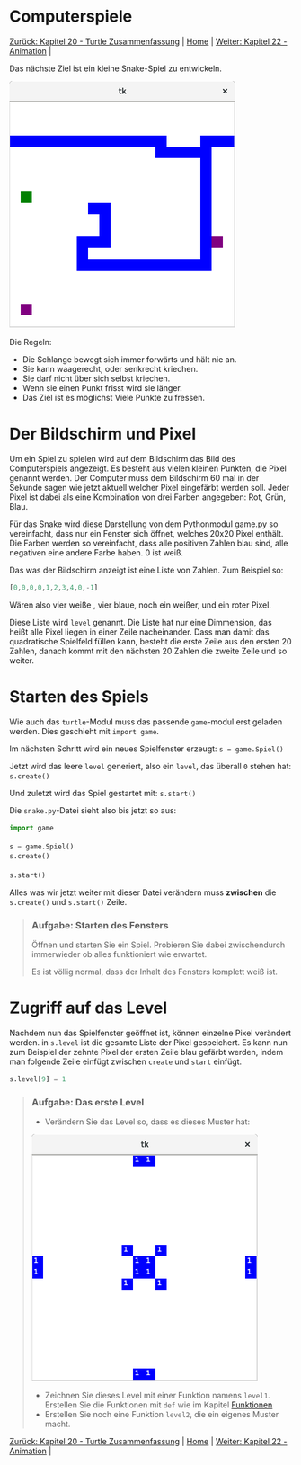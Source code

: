 # Computerspiele

[Zurück: Kapitel 20 - Turtle Zusammenfassung](Turtlebefehle.md) |  [Home](README.md) |  [Weiter: Kapitel 22 - Animation](Animation.md) | 

Das nächste Ziel ist ein kleine Snake-Spiel zu entwickeln.

![Snake Spiel](img/snake.png)

Die Regeln:
  * Die Schlange bewegt sich immer forwärts und hält nie an.
  * Sie kann waagerecht, oder senkrecht kriechen.
  * Sie darf nicht über sich selbst kriechen.
  * Wenn sie einen Punkt frisst wird sie länger.
  * Das Ziel ist es möglichst Viele Punkte zu fressen.

# Der Bildschirm und Pixel

Um ein Spiel zu spielen wird auf dem Bildschirm das Bild des Computerspiels angezeigt.
Es besteht aus vielen kleinen Punkten, die Pixel genannt werden. Der Computer muss dem Bildschirm 60 mal in der Sekunde sagen wie jetzt aktuell welcher Pixel eingefärbt werden soll. Jeder Pixel ist dabei als eine Kombination von drei Farben angegeben: Rot, Grün, Blau.

Für das Snake wird diese Darstellung von dem Pythonmodul game.py so vereinfacht, dass nur ein Fenster sich öffnet, welches 20x20 Pixel enthält. Die Farben werden so vereinfacht, dass alle positiven Zahlen blau sind, alle negativen eine andere Farbe haben. 0 ist weiß.

Das was der Bildschirm anzeigt ist eine Liste von Zahlen. Zum Beispiel so:

```python
[0,0,0,0,1,2,3,4,0,-1]
```

Wären also vier weiße , vier blaue, noch ein weißer, und ein roter Pixel.

Diese Liste wird `level` genannt. Die Liste hat nur eine Dimmension, das heißt alle Pixel liegen in einer Zeile nacheinander. Dass man damit das quadratische Spielfeld füllen kann, besteht die erste Zeile aus den ersten 20 Zahlen, danach kommt mit den nächsten 20 Zahlen die zweite Zeile und so weiter.

# Starten des Spiels

Wie auch das `turtle`-Modul muss das passende `game`-modul erst geladen werden. Dies geschieht mit `import game`.

Im nächsten Schritt wird ein neues Spielfenster erzeugt: `s = game.Spiel()`

Jetzt wird das leere `level` generiert, also ein `level`, das überall `0` stehen hat: `s.create()`

Und zuletzt wird das Spiel gestartet mit: `s.start()`

Die `snake.py`-Datei sieht also bis jetzt so aus:

```python
import game

s = game.Spiel()
s.create()

s.start()
```

Alles was wir jetzt weiter mit dieser Datei verändern muss **zwischen** die `s.create()` und `s.start()` Zeile.

> ### Aufgabe: Starten des Fensters
> 
> Öffnen und starten Sie ein Spiel. Probieren Sie dabei zwischendurch immerwieder ob alles funktioniert wie erwartet.
>
> Es ist völlig normal, dass der Inhalt des Fensters komplett weiß ist.

# Zugriff auf das Level

Nachdem nun das Spielfenster geöffnet ist, können einzelne Pixel verändert werden.
in `s.level` ist die gesamte Liste der Pixel gespeichert. Es kann nun zum Beispiel der zehnte Pixel der ersten Zeile blau gefärbt werden, indem man folgende Zeile einfügt zwischen `create` und `start` einfügt.

```python
s.level[9] = 1
```

> ### Aufgabe: Das erste Level
> 
> * Verändern Sie das Level so, dass es dieses Muster hat:
> 
> ![Level 1](img/snakelevel.png)
>
> * Zeichnen Sie dieses Level mit einer Funktion namens `level1`. Erstellen Sie die Funktionen mit `def` wie im Kapitel [Funktionen](Funktionen.md)
> * Erstellen Sie noch eine Funktion `level2`, die ein eigenes Muster macht.

[Zurück: Kapitel 20 - Turtle Zusammenfassung](Turtlebefehle.md) |  [Home](README.md) |  [Weiter: Kapitel 22 - Animation](Animation.md) | 
